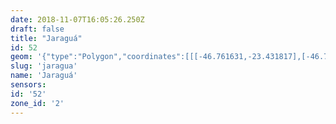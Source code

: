 ```yaml
---
date: 2018-11-07T16:05:26.250Z
draft: false
title: "Jaraguá"
id: 52
geom: '{"type":"Polygon","coordinates":[[[-46.761631,-23.431817],[-46.761834,-23.432378],[-46.761737,-23.432726],[-46.761852,-23.433146],[-46.761974,-23.43329],[-46.762173,-23.433386],[-46.76234,-23.433626],[-46.762688,-23.433564],[-46.762978,-23.433748],[-46.763141,-23.434053],[-46.763365,-23.43404],[-46.763645,-23.434566],[-46.763597,-23.434808],[-46.763666,-23.435141],[-46.763753,-23.43526],[-46.764249,-23.435546],[-46.764708,-23.436508],[-46.764312,-23.437097],[-46.764394,-23.437585],[-46.764664,-23.437725],[-46.764893,-23.438044],[-46.764799,-23.438578],[-46.764917,-23.438788],[-46.764916,-23.439073],[-46.76503,-23.439352],[-46.765119,-23.440038],[-46.764812,-23.441236],[-46.764786,-23.441556],[-46.764917,-23.441983],[-46.764842,-23.442304],[-46.764905,-23.442836],[-46.764838,-23.4432],[-46.765124,-23.443496],[-46.765247,-23.443504],[-46.765342,-23.443585],[-46.765468,-23.443873],[-46.765635,-23.444011],[-46.765744,-23.444368],[-46.766034,-23.444465],[-46.766123,-23.444581],[-46.766415,-23.445354],[-46.766369,-23.445607],[-46.765973,-23.446225],[-46.765921,-23.446573],[-46.765979,-23.446777],[-46.76643,-23.447138],[-46.766987,-23.447331],[-46.767624,-23.448004],[-46.768317,-23.448334],[-46.768695,-23.448588],[-46.769168,-23.448708],[-46.769356,-23.44893],[-46.769503,-23.449329],[-46.769555,-23.44984],[-46.769854,-23.450339],[-46.769528,-23.451136],[-46.769565,-23.451414],[-46.77006,-23.452712],[-46.770178,-23.453269],[-46.770465,-23.45355],[-46.770762,-23.454018],[-46.771666,-23.453481],[-46.775481,-23.454452],[-46.775315,-23.465843],[-46.775721,-23.467144],[-46.775813,-23.467692],[-46.775783,-23.468771],[-46.775611,-23.469422],[-46.77536,-23.469598],[-46.775238,-23.469971],[-46.774891,-23.470445],[-46.774789,-23.471428],[-46.774856,-23.471829],[-46.77518,-23.472699],[-46.772121,-23.473919],[-46.77162,-23.474222],[-46.771024,-23.474774],[-46.770448,-23.47565],[-46.770188,-23.476474],[-46.770158,-23.477434],[-46.770399,-23.478405],[-46.769796,-23.478425],[-46.769628,-23.478018],[-46.768966,-23.47804],[-46.768199,-23.476898],[-46.768048,-23.476772],[-46.766736,-23.476463],[-46.766073,-23.476432],[-46.764323,-23.47445],[-46.763861,-23.474076],[-46.763562,-23.473945],[-46.762834,-23.473932],[-46.761848,-23.4737],[-46.761087,-23.473348],[-46.760402,-23.472791],[-46.759796,-23.47281],[-46.758969,-23.473087],[-46.758398,-23.473028],[-46.757562,-23.473197],[-46.756761,-23.473151],[-46.756363,-23.47322],[-46.754939,-23.473666],[-46.754413,-23.473737],[-46.75325,-23.473207],[-46.753417,-23.472624],[-46.753132,-23.469666],[-46.752927,-23.469473],[-46.752689,-23.469359],[-46.752666,-23.469253],[-46.752439,-23.469339],[-46.751828,-23.469252],[-46.751321,-23.468494],[-46.750765,-23.467858],[-46.750731,-23.467573],[-46.750914,-23.467236],[-46.749781,-23.466416],[-46.749331,-23.466225],[-46.749191,-23.466097],[-46.747966,-23.465882],[-46.747756,-23.46571],[-46.747227,-23.465624],[-46.745629,-23.465692],[-46.745856,-23.466609],[-46.745817,-23.467606],[-46.745606,-23.468324],[-46.745081,-23.469193],[-46.741718,-23.466756],[-46.740529,-23.465652],[-46.740031,-23.465266],[-46.736246,-23.462538],[-46.719077,-23.458113],[-46.719334,-23.45738],[-46.719444,-23.45723],[-46.71967,-23.457134],[-46.720274,-23.45711],[-46.720468,-23.457011],[-46.720588,-23.456837],[-46.72061,-23.456512],[-46.720545,-23.456068],[-46.720153,-23.454391],[-46.719905,-23.454046],[-46.719049,-23.453598],[-46.71886,-23.453286],[-46.718809,-23.452954],[-46.718617,-23.452818],[-46.717885,-23.452592],[-46.71753,-23.452315],[-46.717398,-23.452133],[-46.716569,-23.451893],[-46.716032,-23.451544],[-46.715845,-23.451151],[-46.715814,-23.450673],[-46.714662,-23.45079],[-46.714398,-23.450882],[-46.714101,-23.451083],[-46.711944,-23.453861],[-46.711887,-23.454106],[-46.71216,-23.454527],[-46.712109,-23.454533],[-46.711823,-23.454445],[-46.711468,-23.454138],[-46.711129,-23.453736],[-46.710789,-23.453164],[-46.710322,-23.452745],[-46.710157,-23.452682],[-46.709751,-23.452725],[-46.709366,-23.452674],[-46.709021,-23.452484],[-46.708641,-23.452404],[-46.708368,-23.452043],[-46.708031,-23.451973],[-46.707731,-23.45162],[-46.707223,-23.451353],[-46.707376,-23.451044],[-46.70722,-23.450759],[-46.707236,-23.450509],[-46.707181,-23.450396],[-46.706722,-23.450067],[-46.70664,-23.4499],[-46.706507,-23.448271],[-46.706393,-23.447694],[-46.70643,-23.447458],[-46.70656,-23.447223],[-46.706431,-23.446996],[-46.706544,-23.446701],[-46.70633,-23.446364],[-46.706324,-23.44606],[-46.706755,-23.445496],[-46.707252,-23.444993],[-46.707526,-23.444857],[-46.707956,-23.444754],[-46.708047,-23.444517],[-46.708171,-23.444425],[-46.708822,-23.444366],[-46.709199,-23.444142],[-46.70954,-23.444053],[-46.710271,-23.443492],[-46.710482,-23.443401],[-46.711405,-23.442377],[-46.711829,-23.441038],[-46.711787,-23.440993],[-46.711848,-23.440971],[-46.711813,-23.44059],[-46.711676,-23.440322],[-46.711291,-23.439891],[-46.710637,-23.439396],[-46.710007,-23.439183],[-46.709351,-23.439151],[-46.709231,-23.43905],[-46.709113,-23.439072],[-46.708812,-23.438944],[-46.708656,-23.438676],[-46.708368,-23.438491],[-46.708157,-23.437446],[-46.707671,-23.437105],[-46.707532,-23.437225],[-46.707503,-23.437473],[-46.707436,-23.437552],[-46.706278,-23.437256],[-46.706145,-23.437349],[-46.705252,-23.437563],[-46.704662,-23.438053],[-46.704021,-23.43832],[-46.703485,-23.438397],[-46.703222,-23.438357],[-46.703416,-23.436872],[-46.703343,-23.435063],[-46.702893,-23.431484],[-46.703082,-23.430085],[-46.703056,-23.429675],[-46.70334,-23.428493],[-46.703389,-23.427139],[-46.703508,-23.426952],[-46.703582,-23.426585],[-46.703581,-23.424986],[-46.703672,-23.423212],[-46.703608,-23.422792],[-46.703424,-23.422551],[-46.703262,-23.422469],[-46.702215,-23.42226],[-46.700876,-23.422227],[-46.700715,-23.422179],[-46.700907,-23.420755],[-46.701207,-23.420172],[-46.701308,-23.419767],[-46.701312,-23.41903],[-46.701437,-23.418057],[-46.701824,-23.417534],[-46.702053,-23.417383],[-46.70293,-23.417291],[-46.704064,-23.4169],[-46.70465,-23.416834],[-46.705349,-23.41704],[-46.706062,-23.417146],[-46.706357,-23.416996],[-46.706498,-23.416679],[-46.706872,-23.416407],[-46.707641,-23.416432],[-46.70818,-23.416567],[-46.708277,-23.416654],[-46.708426,-23.417482],[-46.708488,-23.419132],[-46.708724,-23.420907],[-46.708782,-23.42116],[-46.708946,-23.421347],[-46.709744,-23.421512],[-46.71053,-23.421494],[-46.710881,-23.421433],[-46.711122,-23.421282],[-46.711373,-23.421226],[-46.711691,-23.421322],[-46.711974,-23.421558],[-46.713102,-23.421708],[-46.714304,-23.421684],[-46.715261,-23.42177],[-46.716481,-23.422197],[-46.716687,-23.422366],[-46.716736,-23.422781],[-46.716952,-23.42346],[-46.716802,-23.42415],[-46.716833,-23.424421],[-46.717199,-23.424941],[-46.717712,-23.425175],[-46.717871,-23.425536],[-46.717997,-23.425675],[-46.718065,-23.426133],[-46.718139,-23.426237],[-46.718315,-23.42632],[-46.718815,-23.426379],[-46.719197,-23.426604],[-46.719986,-23.426648],[-46.720447,-23.426755],[-46.721573,-23.427273],[-46.722077,-23.42743],[-46.722625,-23.427517],[-46.723068,-23.427466],[-46.723212,-23.427299],[-46.723245,-23.427062],[-46.723124,-23.426925],[-46.723208,-23.426849],[-46.723292,-23.426395],[-46.723417,-23.426227],[-46.723608,-23.426106],[-46.724019,-23.425384],[-46.724229,-23.425379],[-46.724327,-23.42528],[-46.724299,-23.425089],[-46.724161,-23.424926],[-46.724156,-23.42482],[-46.724364,-23.4248],[-46.724403,-23.424738],[-46.72444,-23.423976],[-46.723843,-23.423813],[-46.723817,-23.42349],[-46.72309,-23.423387],[-46.723789,-23.422932],[-46.724482,-23.422804],[-46.724693,-23.422845],[-46.724895,-23.4227],[-46.725108,-23.42269],[-46.725339,-23.42277],[-46.726292,-23.42333],[-46.726689,-23.423434],[-46.727153,-23.423434],[-46.727568,-23.4233],[-46.72783,-23.423124],[-46.728584,-23.42215],[-46.728691,-23.42211],[-46.729208,-23.422387],[-46.729362,-23.422635],[-46.728885,-23.424288],[-46.728915,-23.424518],[-46.729048,-23.424653],[-46.729214,-23.424476],[-46.729614,-23.423608],[-46.730013,-23.423288],[-46.730092,-23.423012],[-46.732339,-23.421434],[-46.733534,-23.420858],[-46.734822,-23.420581],[-46.735603,-23.420256],[-46.735801,-23.420298],[-46.736151,-23.420684],[-46.736324,-23.420735],[-46.736856,-23.420558],[-46.737748,-23.420635],[-46.738238,-23.420396],[-46.738409,-23.420418],[-46.738899,-23.420609],[-46.739134,-23.420794],[-46.739581,-23.420944],[-46.739842,-23.421232],[-46.739992,-23.421299],[-46.740243,-23.421258],[-46.740401,-23.421127],[-46.740986,-23.421192],[-46.74163,-23.4216],[-46.742186,-23.421699],[-46.742827,-23.421669],[-46.743241,-23.421428],[-46.743212,-23.421934],[-46.743267,-23.422056],[-46.743867,-23.422299],[-46.743963,-23.42227],[-46.744139,-23.422484],[-46.744492,-23.422628],[-46.744627,-23.422912],[-46.7448,-23.422981],[-46.744973,-23.423144],[-46.745141,-23.42351],[-46.745096,-23.423753],[-46.745391,-23.423996],[-46.745459,-23.424125],[-46.745641,-23.424216],[-46.746035,-23.424711],[-46.746322,-23.42466],[-46.746323,-23.424737],[-46.746202,-23.42484],[-46.746371,-23.424931],[-46.746745,-23.4248],[-46.747121,-23.424913],[-46.747349,-23.425184],[-46.747495,-23.425726],[-46.747418,-23.426142],[-46.747559,-23.426362],[-46.747754,-23.427155],[-46.747978,-23.427448],[-46.747852,-23.427611],[-46.747668,-23.427671],[-46.747707,-23.428171],[-46.74765,-23.428629],[-46.747804,-23.42874],[-46.747885,-23.428615],[-46.748092,-23.429014],[-46.748363,-23.429137],[-46.748266,-23.429228],[-46.748017,-23.429293],[-46.747946,-23.42942],[-46.748018,-23.42965],[-46.747428,-23.430183],[-46.747658,-23.430412],[-46.747818,-23.430393],[-46.747859,-23.430438],[-46.747938,-23.431001],[-46.755656,-23.431594],[-46.759227,-23.431688],[-46.761631,-23.431817]]]}'
slug: 'jaragua'
name: 'Jaraguá'
sensors:
id: '52'
zone_id: '2'
---
```

		